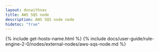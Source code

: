 ```yaml
---
layout: docwithnav
title: AWS SQS node
description: AWS SQS node node
hidetoc: "true"
---
```


{% include get-hosts-name.html %}
{% include docs/user-guide/rule-engine-2-0/nodes/external-nodes/aws-sqs-node.md %}
